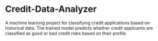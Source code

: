 # Credit-Data-Analyzer
A machine learning project for classifying credit applications based on historical data. The trained model predicts whether credit applicants are classified as good or bad credit risks based on their profile.
